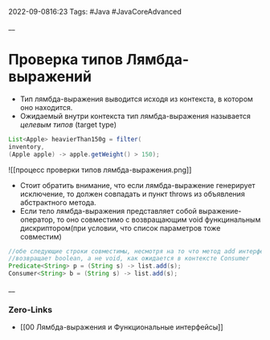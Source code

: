 2022-09-0816:23
Tags: #Java #JavaCoreAdvanced 

__
# Проверка типов Лямбда-выражений
- Тип лямбда-выражения выводится исходя из контекста, в котором оно находится.
- Ожидаемый внутри контекста тип лямбда-выражения называется 
*целевым типов* (target type)

```java
List<Apple> heavierThan150g = filter(
inventory, 
(Apple apple) -> apple.getWeight() > 150);
```
![[процесс проверки типов лямбда-выражения.png]]
- Стоит обратить внимание, что если лямбда-выражение генерирует исключение, то должен совпадать и пункт throws из объявления абстрактного метода.
- Если тело лямбда-выражения представляет собой выражение-оператор, то оно совместимо с возвращающим void функцинальным дискриптором(при условии, что список параметров тоже совместим)

```java
//обе следующие строки совместимы, несмотря на то что метод add интерфейса List 
//возвращает boolean, а не void, как ожидается в контексте Consumer
Predicate<String> p = (String s) -> list.add(s);
Consumer<String> b = (String s) -> list.add(s);
```

__
### Zero-Links
- [[00 Лямбда-выражения и Функциональные интерфейсы]]



